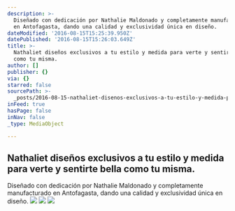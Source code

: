 ```yaml
---
description: >-
  Diseñado con dedicación por Nathalie Maldonado y completamente manufacturado
  en Antofagasta, dando una calidad y exclusividad única en diseño.
dateModified: '2016-08-15T15:25:39.950Z'
datePublished: '2016-08-15T15:26:03.649Z'
title: >-
  Nathaliet diseños exclusivos a tu estilo y medida para verte y sentirte bella
  como tu misma.
author: []
publisher: {}
via: {}
starred: false
sourcePath: >-
  _posts/2016-08-15-nathaliet-disenos-exclusivos-a-tu-estilo-y-medida-para-verte.md
inFeed: true
hasPage: false
inNav: false
_type: MediaObject

---
```

## Nathaliet diseños exclusivos a tu estilo y medida para verte y sentirte bella como tu misma.

Diseñado con dedicación por Nathalie Maldonado y completamente manufacturado en Antofagasta, dando una calidad y exclusividad única en diseño.
![](https://the-grid-user-content.s3-us-west-2.amazonaws.com/40dc6161-b308-45aa-b48c-d9416658f1dc.jpg)
![](https://the-grid-user-content.s3-us-west-2.amazonaws.com/5cb8e1ee-8149-4a18-8117-9eb0d28bb6ce.jpg)
![](https://the-grid-user-content.s3-us-west-2.amazonaws.com/800a2824-1f40-424c-8ad4-bb1fcd501ef9.jpg)
